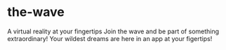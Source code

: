 # the-wave
A virtual reality at your fingertips
Join the wave and be part of something extraordinary! Your wildest dreams are here in an app at your figertips!
